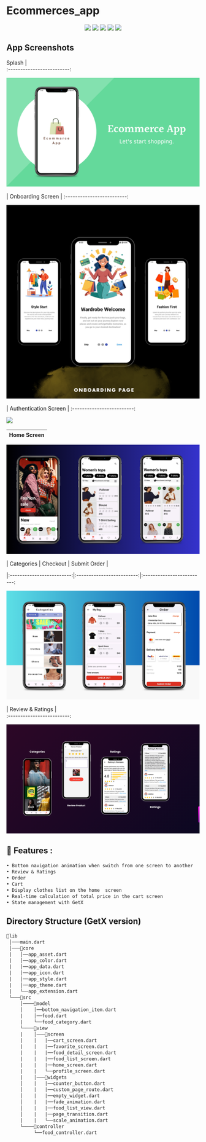 # Ecommerces_app
<p align="center">
  <img src="https://img.shields.io/github/stars/SinaSys/flutter_japanese_restaurant_app">
  <img src="https://img.shields.io/github/forks/SinaSys/flutter_japanese_restaurant_app">
  <img src="https://img.shields.io/github/actions/workflow/status/SinaSys/flutter_japanese_restaurant_app/main.yml?label=CI&logo=github">
  <img src="https://img.shields.io/github/v/release/SinaSys/flutter_japanese_restaurant_app?label=Release&logo=semantic-release">
  <img src="https://img.shields.io/github/last-commit/SinaSys/flutter_japanese_restaurant_app?label=Last%20commit">

## App Screenshots

Splash                    |   
:-------------------------:

![](https://github.com/MTS-Services/E-commerce/blob/main/screenshots/Green%20and%20Black%20Modern%20Sales%20Marketing%20Presentation.png?raw=true)


| Onboarding Screen        |
:-------------------------:

![](https://github.com/MTS-Services/E-commerce/blob/main/screenshots/Neon%20gradient%20mobile%20mockup%20instagram%20post%20.png?raw=true)


| Authentication Screen |
:-------------------------:

![](https://github.com/user-attachments/assets/ea7f8050-cdf1-45bd-9f56-4f0ac07c69ce)


 |        Home Screen      |
|:-------------------------:|

![](https://github.com/MTS-Services/E-commerce/blob/main/screenshots/Purple%20App%20Phone%20Mockup%20Sales%20Marketing%20Video%20Presentation.png?raw=true)


  |         Categories       |          Checkout         |       Submit Order       |    
                                                    
  |:-------------------------:|:-------------------------:|:-------------------------:


![](https://github.com/MTS-Services/E-commerce/blob/main/screenshots/Purple%20App%20Phone%20Mockup%20Sales%20Marketing%20Video%20Presentation%20(1).png?raw=true)



 |  Review & Ratings        |  
 :-------------------------:

![](https://github.com/MTS-Services/E-commerce/blob/main/screenshots/Purple%20Pink%20Gradient%20Mobile%20Application%20Presentation%20(1).png?raw=true)


## 🚀 Features :
```
• Bottom navigation animation when switch from one screen to another
• Review & Ratings
• Order 
• Cart 
• Display clothes list on the home  screen
• Real-time calculation of total price in the cart screen
• State management with GetX 
```


## Directory Structure (GetX version)
```
📂lib
 │───main.dart  
 │───📂core  
 |   │──app_asset.dart
 |   │──app_color.dart
 |   │──app_data.dart
 |   │──app_icon.dart
 |   │──app_style.dart
 |   │──app_theme.dart
 |   └──app_extension.dart
 └───📂src
     │────📂model
     │    │──bottom_navigation_item.dart
     |    │──food.dart
     |    └──food_category.dart
     └────📂view
     |    │───📂screen
     |    |   |──cart_screen.dart
     |    |   |──favorite_screen.dart
     |    |   |──food_detail_screen.dart
     |    |   |──food_list_screen.dart
     |    |   |──home_screen.dart
     |    |   └──profile_screen.dart
     |    │───📂widgets
     │    |   |──counter_button.dart
     │    |   |──custom_page_route.dart
     │    |   |──empty_widget.dart
     │    |   |──fade_animation.dart
     │    |   |──food_list_view.dart
     │    |   |──page_transition.dart
     |    |   └──scale_animation.dart
     └────📂controller
          └──food_controller.dart



